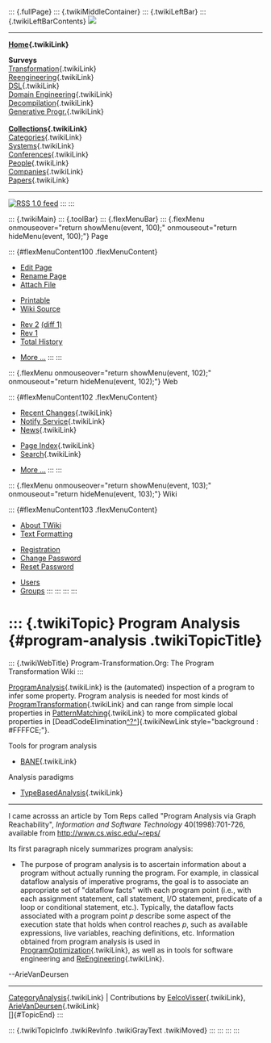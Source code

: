 ::: {.fullPage}
::: {.twikiMiddleContainer}
::: {.twikiLeftBar}
::: {.twikiLeftBarContents}
![](../pub/transformation.gif)

------------------------------------------------------------------------

**[Home](WebHome){.twikiLink}**

**Surveys**\
[Transformation](ProgramTransformation){.twikiLink}\
[Reengineering](ReengineeringWiki){.twikiLink}\
[DSL](DomainSpecificLanguages){.twikiLink}\
[Domain Engineering](DomainEngineering){.twikiLink}\
[Decompilation](DeCompilation){.twikiLink}\
[Generative Progr.](GenerativeProgrammingWiki){.twikiLink}\
\
**[Collections](CategoryCollection){.twikiLink}**\
[Categories](CategoryCategory){.twikiLink}\
[Systems](TransformationSystems){.twikiLink}\
[Conferences](TransformationConferences){.twikiLink}\
[People](TransformationPeople){.twikiLink}\
[Companies](TransformationCompanies){.twikiLink}\
[Papers](CategoryPaper){.twikiLink}

------------------------------------------------------------------------

[![](../pub/rss.gif "RSS 1.0 feed")](WebRss@skin=rss)
:::
:::

::: {.twikiMain}
::: {.toolBar}
::: {.flexMenuBar}
::: {.flexMenu onmouseover="return showMenu(event, 100);" onmouseout="return hideMenu(event, 100);"}
Page

::: {#flexMenuContent100 .flexMenuContent}
-   [Edit
    Page](http://www.program-transformation.org/edit/Transform/ProgramAnalysis?t=1536825741)
-   [Rename
    Page](http://www.program-transformation.org/rename/Transform/ProgramAnalysis)
-   [Attach
    File](http://www.program-transformation.org/attach/Transform/ProgramAnalysis)

<!-- -->

-   [Printable](http://www.program-transformation.org/view/Transform/ProgramAnalysis?skin=print.pattern)
-   [Wiki
    Source](http://www.program-transformation.org/view/Transform/ProgramAnalysis?skin=text&raw=on&contenttype=text/plain)

<!-- -->

-   [Rev
    2](http://www.program-transformation.org/view/Transform/ProgramAnalysis?rev=1.2)
    [(diff 1)](http://www.program-transformation.org/rdiff/Transform/ProgramAnalysis?rev1=1.2&rev2=1.1)
-   [Rev
    1](http://www.program-transformation.org/view/Transform/ProgramAnalysis?rev=1.1)
-   [Total
    History](http://www.program-transformation.org/rdiff/Transform/ProgramAnalysis)

<!-- -->

-   [More
    \...](http://www.program-transformation.org/oops/Transform/ProgramAnalysis?template=oopsmore&param1=1.2&param2=1.2)
:::
:::

::: {.flexMenu onmouseover="return showMenu(event, 102);" onmouseout="return hideMenu(event, 102);"}
Web

::: {#flexMenuContent102 .flexMenuContent}
-   [Recent Changes](WebChanges){.twikiLink}
-   [Notify Service](WebNotify){.twikiLink}
-   [News](WebNews){.twikiLink}

<!-- -->

-   [Page Index](WebIndex){.twikiLink}
-   [Search](WebSearch){.twikiLink}

<!-- -->

-   [More
    \...](http://www.program-transformation.org/oops/Transform/ProgramAnalysis?template=oopsmore&param1=1.2&param2=1.2)
:::
:::

::: {.flexMenu onmouseover="return showMenu(event, 103);" onmouseout="return hideMenu(event, 103);"}
Wiki

::: {#flexMenuContent103 .flexMenuContent}
-   [About
    TWiki](http://www.program-transformation.org/view/TWiki/WebHome)
-   [Text
    Formatting](http://www.program-transformation.org/view/TWiki/TextFormattingRules)

<!-- -->

-   [Registration](http://www.program-transformation.org/view/TWiki/TWikiRegistration)
-   [Change
    Password](http://www.program-transformation.org/view/TWiki/ChangePassword)
-   [Reset
    Password](http://www.program-transformation.org/view/TWiki/ResetPassword)

<!-- -->

-   [Users](http://www.program-transformation.org/view/Main/TWikiUsers)
-   [Groups](http://www.program-transformation.org/view/Main/TWikiGroups)
:::
:::
:::
:::

::: {.twikiTopic}
Program Analysis {#program-analysis .twikiTopicTitle}
================

::: {.twikiWebTitle}
Program-Transformation.Org: The Program Transformation Wiki
:::

[ProgramAnalysis](ProgramAnalysis){.twikiLink} is the (automated)
inspection of a program to infer some property. Program analysis is
needed for most kinds of
[ProgramTransformation](ProgramTransformation){.twikiLink} and can range
from simple local properties in
[PatternMatching](PatternMatching){.twikiLink} to more complicated
global properties in
[DeadCodeElimination[^?^](http://www.program-transformation.org/edit/Transform/DeadCodeElimination?topicparent=Transform.ProgramAnalysis)]{.twikiNewLink
style="background : #FFFFCE;"}.

Tools for program analysis

-   [BANE](BANE){.twikiLink}

Analysis paradigms

-   [TypeBasedAnalysis](TypeBasedAnalysis){.twikiLink}

------------------------------------------------------------------------

I came acrosss an article by Tom Reps called \"Program Analysis via
Graph Reachability\", *Information and Software Technology*
40(1998):701-726, available from <http://www.cs.wisc.edu/~reps/>

Its first paragraph nicely summarizes program analysis:

-   The purpose of program analysis is to ascertain information about a
    program without actually running the program. For example, in
    classical dataflow analysis of imperative programs, the goal is to
    associate an appropriate set of \"dataflow facts\" with each program
    point (i.e., with each assignment statement, call statement, I/O
    statement, predicate of a loop or conditional statement, etc.).
    Typically, the dataflow facts associated with a program point *p*
    describe some aspect of the execution state that holds when control
    reaches *p*, such as available expressions, live variables, reaching
    definitions, etc. Information obtained from program analysis is used
    in [ProgramOptimization](ProgramOptimization){.twikiLink}, as well
    as in tools for software engineering and
    [ReEngineering](ReEngineering){.twikiLink}.

\--ArieVanDeursen

------------------------------------------------------------------------

[CategoryAnalysis](CategoryAnalysis){.twikiLink} \| Contributions by
[EelcoVisser](../Main/EelcoVisser){.twikiLink},
[ArieVanDeursen](ArieVanDeursen){.twikiLink}\
[]{#TopicEnd}
:::

::: {.twikiTopicInfo .twikiRevInfo .twikiGrayText .twikiMoved}
:::
:::
:::
:::
